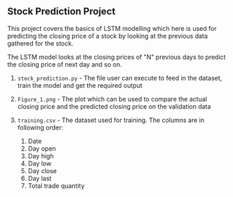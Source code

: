 ## Stock Prediction Project
This project covers the basics of LSTM modelling which here is used for predicting the closing price of a stock by
looking at the previous data gathered for the stock.

The LSTM model looks at the closing prices of "N" previous days to predict the closing price of next day and so on.

1. `stock_prediction.py` - The file user can execute to feed in the dataset, train the model and get the required output
2. `Figure_1.png` - The plot which can be used to compare the actual closing price and the predicted closing price on
the validation data
3. `training.csv` - The dataset used for training. The columns are in following order: 
    
    1. Date 
    2. Day open
    3. Day high
    4. Day low
    5. Day close
    6. Day last
    7. Total trade quantity